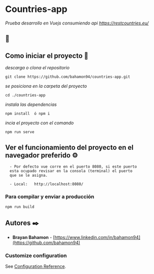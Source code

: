 # Countries-app
_Prueba desarrollo en Vuejs consumiendo api https://restcountries.eu/_
## 🚀
## Como iniciar el proyecto 🔧
_descarga o clona el repositorio_

```
git clone https://github.com/bahamon94/countries-app.git

```
_se posiciona en la carpeta del proyecto_
```
cd ./countries-app

```
_instala las dependencias_


```
npm install  ó npm i
```
_incia el proyecto con el comando_

```
npm run serve

```
## Ver el funcionamiento del proyecto en el navegador preferido  ⚙️
```
  - Por defecto vue corre en el puerto 8080, si este puerto 
  esta ocupado revisar en la consola (terminal) el puerto
  que se le asigna.
  
  - Local:   http://localhost:8080/
```


### Para compilar y enviar a producción
```
npm run build
```

## Autores ✒️

* **Brayan Bahamon**  - [https://www.linkedin.com/in/bahamon94](https://github.com/bahamon94)


### Customize configuration
See [Configuration Reference](https://cli.vuejs.org/config/).
